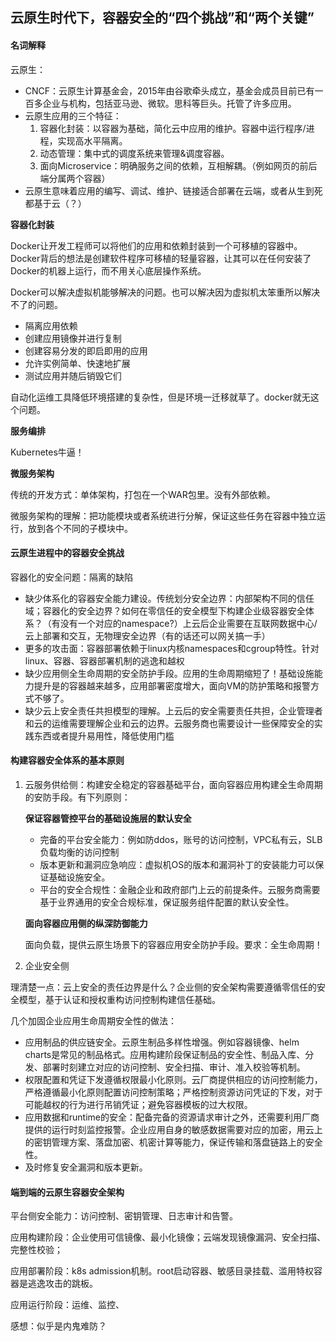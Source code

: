 ## 云原生时代下，容器安全的“四个挑战”和“两个关键”

#### 名词解释

云原生：

* CNCF：云原生计算基金会，2015年由谷歌牵头成立，基金会成员目前已有一百多企业与机构，包括亚马逊、微软。思科等巨头。托管了许多应用。
* 云原生应用的三个特征：
  1. 容器化封装：以容器为基础，简化云中应用的维护。容器中运行程序/进程，实现高水平隔离。
  2. 动态管理：集中式的调度系统来管理&调度容器。
  3. 面向Microservice：明确服务之间的依赖，互相解耦。（例如网页的前后端分属两个容器）
* 云原生意味着应用的编写、调试、维护、链接适合部署在云端，或者从生到死都基于云（？）



**容器化封装**

Docker让开发工程师可以将他们的应用和依赖封装到一个可移植的容器中。Docker背后的想法是创建软件程序可移植的轻量容器，让其可以在任何安装了Docker的机器上运行，而不用关心底层操作系统。

Docker可以解决虚拟机能够解决的问题。也可以解决因为虚拟机太笨重所以解决不了的问题。

- 隔离应用依赖
- 创建应用镜像并进行复制
- 创建容易分发的即启即用的应用
- 允许实例简单、快速地扩展
- 测试应用并随后销毁它们

自动化运维工具降低环境搭建的复杂性，但是环境一迁移就草了。docker就无这个问题。



**服务编排**

Kubernetes牛逼！

**微服务架构**

传统的开发方式：单体架构，打包在一个WAR包里。没有外部依赖。

微服务架构的理解：把功能模块或者系统进行分解，保证这些任务在容器中独立运行，放到各个不同的子模块中。



#### 云原生进程中的容器安全挑战

容器化的安全问题：隔离的缺陷

* 缺少体系化的容器安全能力建设。传统划分安全边界：内部架构不同的信任域；容器化的安全边界？如何在零信任的安全模型下构建企业级容器安全体系？（有没有一个对应的namespace?）上云后企业需要在互联网数据中心/云上部署和交互，无物理安全边界（有的话还可以网关搞一手）
* 更多的攻击面：容器部署依赖于linux内核namespaces和cgroup特性。针对linux、容器、容器部署机制的逃逸和越权
* 缺少应用侧全生命周期的安全防护手段。应用的生命周期缩短了！基础设施能力提升是的容器越来越多，应用部署密度增大，面向VM的防护策略和报警方式不够了。
* 缺少云上安全责任共担模型的理解。上云后的安全需要责任共担，企业管理者和云的运维需要理解企业和云的边界。云服务商也需要设计一些保障安全的实践东西或者提升易用性，降低使用门槛



#### 构建容器安全体系的基本原则

1. 云服务供给侧：构建安全稳定的容器基础平台，面向容器应用构建全生命周期的安防手段。有下列原则：

   **保证容器管控平台的基础设施层的默认安全**

   * 完备的平台安全能力：例如防ddos，账号的访问控制，VPC私有云，SLB负载均衡的访问控制
   * 版本更新和漏洞应急响应：虚拟机OS的版本和漏洞补丁的安装能力可以保证基础设施安全。
   * 平台的安全合规性：金融企业和政府部门上云的前提条件。云服务商需要基于业界通用的安全合规标准，保证服务组件配置的默认安全性。

   **面向容器应用侧的纵深防御能力**

   ​	面向负载，提供云原生场景下的容器应用安全防护手段。要求：全生命周期！

   

2. 企业安全侧

理清楚一点：云上安全的责任边界是什么？企业侧的安全架构需要遵循零信任的安全模型，基于认证和授权重构访问控制构建信任基础。

几个加固企业应用生命周期安全性的做法：

* 应用制品的供应链安全。云原生制品多样性增强。例如容器镜像、helm charts是常见的制品格式。应用构建阶段保证制品的安全性、制品入库、分发、部署时刻建立对应的访问控制、安全扫描、审计、准入校验等机制。
* 权限配置和凭证下发遵循权限最小化原则。云厂商提供相应的访问控制能力，严格遵循最小化原则配置访问控制策略；严格控制资源访问凭证的下发，对于可能越权的行为进行吊销凭证；避免容器模板的过大权限。
* 应用数据和runtime的安全：配备完备的资源请求审计之外，还需要利用厂商提供的运行时刻监控报警。企业应用自身的敏感数据需要对应的加密，用云上的密钥管理方案、落盘加密、机密计算等能力，保证传输和落盘链路上的安全性。
* 及时修复安全漏洞和版本更新。



#### 端到端的云原生容器安全架构

平台侧安全能力：访问控制、密钥管理、日志审计和告警。

应用构建阶段：企业使用可信镜像、最小化镜像；云端发现镜像漏洞、安全扫描、完整性校验；

应用部署阶段：k8s admission机制。root启动容器、敏感目录挂载、滥用特权容器是逃逸攻击的跳板。

应用运行阶段：运维、监控、



感想：似乎是内鬼难防？